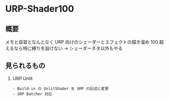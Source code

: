 # URP-Shader100

## 概要

メモと自習となんとなく
URP 向けのシェーダーとエフェクトの描き溜め
100 超えるなら特に縛りを設けない
-> シェーダーネタ以外もやる

## 見られるもの

1. URP Unlit
    ```
    - Build-in の UnlitShader を URP の記述に変更
    - SRP Batcher 対応
    ```
